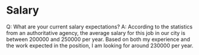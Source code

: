 # Salary

Q: What are your current salary expectations?
A: According to the statistics from an authoritative agency, the average salary for this job in our city is between 200000 and 250000 per year. Based on both my experience and the work expected in the position, I am looking for around 230000 per year.